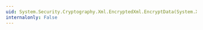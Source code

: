 ```yaml
---
uid: System.Security.Cryptography.Xml.EncryptedXml.EncryptData(System.Xml.XmlElement,System.Security.Cryptography.SymmetricAlgorithm,System.Boolean)
internalonly: False
---
```

